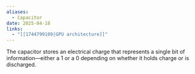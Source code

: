 ```yaml
---
aliases:
  - Capacitor
date: 2025-04-18
links:
  - "[[1744799109|GPU architecture]]"
---
```

The capacitor stores an electrical charge that represents a single bit of information—either a 1 or a 0 depending on whether it holds charge or is discharged.